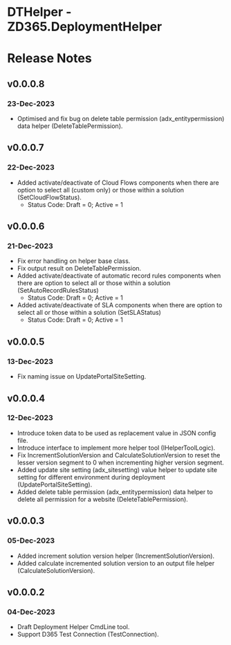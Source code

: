 ﻿# DTHelper - ZD365.DeploymentHelper
# Release Notes
## v0.0.0.8
### 23-Dec-2023
- Optimised and fix bug on delete table permission (adx_entitypermission) data helper (DeleteTablePermission).

## v0.0.0.7
### 22-Dec-2023
- Added activate/deactivate of Cloud Flows components when there are option to select all (custom only) or those within a solution (SetCloudFlowStatus).
  - Status Code: Draft = 0; Active = 1

## v0.0.0.6
### 21-Dec-2023
- Fix error handling on helper base class.
- Fix output result on DeleteTablePermission.
- Added activate/deactivate of automatic record rules components when there are option to select all or those within a solution (SetAutoRecordRulesStatus)
  - Status Code: Draft = 0; Active = 1
- Added activate/deactivate of SLA components when there are option to select all or those within a solution (SetSLAStatus)
  - Status Code: Draft = 0; Active = 1

## v0.0.0.5
### 13-Dec-2023
- Fix naming issue on UpdatePortalSiteSetting.

## v0.0.0.4
### 12-Dec-2023
- Introduce token data to be used as replacement value in JSON config file.
- Introduce interface to implement more helper tool (IHelperToolLogic).
- Fix IncrementSolutionVersion and CalculateSolutionVersion to reset the lesser version segment to 0 when incrementing higher version segment.
- Added update site setting (adx_sitesetting) value helper to update site setting for different environment during deployment (UpdatePortalSiteSetting).
- Added delete table permission (adx_entitypermission) data helper to delete all permission for a website (DeleteTablePermission).

## v0.0.0.3
### 05-Dec-2023
- Added increment solution version helper (IncrementSolutionVersion).
- Added calculate incremented solution version to an output file helper (CalculateSolutionVersion).

## v0.0.0.2
### 04-Dec-2023
- Draft Deployment Helper CmdLine tool.
- Support D365 Test Connection (TestConnection).
